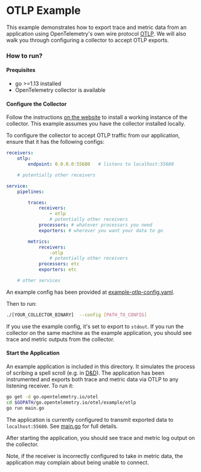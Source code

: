 # OTLP Example
This example demonstrates how to export trace and metric data from an
application using OpenTelemetry's own wire protocol
[OTLP](https://github.com/open-telemetry/opentelemetry-specification/blob/master/specification/protocol/README.md).
We will also walk you through configuring a collector to accept OTLP exports.

### How to run?

#### Prequisites
- go >=1.13 installed
- OpenTelemetry collector is available

#### Configure the Collector
Follow the instructions [on the
website](https://opentelemetry.io/docs/collector/about/) to install a working
instance of the collector. This example assumes you have the collector installed
locally.

To configure the collector to accept OTLP traffic from our application,
ensure that it has the following configs:

```yaml
receivers:
    otlp:
        endpoint: 0.0.0.0:55680   # listens to localhost:55680

    # potentially other receivers

service:
    pipelines:

        traces:
            receivers:
                - otlp
                # potentially other receivers
            processors: # whatever processors you need
            exporters: # wherever you want your data to go

        metrics:
            receivers:
                -otlp
                # potentially other receivers
            processors: etc
            exporters: etc

    # other services
```

An example config has been provided at
[example-otlp-config.yaml](otlp/example-otlp-config.yaml).

Then to run:
```sh
./[YOUR_COLLECTOR_BINARY]  --config [PATH_TO_CONFIG]
```

If you use the example config, it's set to export to `stdout`. If you run
the collector on the same machine as the example application, you should
see trace and metric outputs from the collector.

#### Start the Application
An example application is included in this directory. It simulates the process
of scribing a spell scroll (e.g. in [D&D](https://roll20.net/compendium/dnd5e/Spell%20Scroll#content)).
The application has been instrumented and exports both trace and metric data
via OTLP to any listening receiver. To run it:

```sh
go get -d go.opentelemetry.io/otel
cd $GOPATH/go.opentelemetry.io/otel/example/otlp
go run main.go
```

The application is currently configured to transmit exported data to
`localhost:55680`. See [main.go](otlp/main.go) for full details.

After starting the application, you should see trace and metric log output
on the collector.

Note, if the receiver is incorrectly configured to take in metric data, the
application may complain about being unable to connect.
